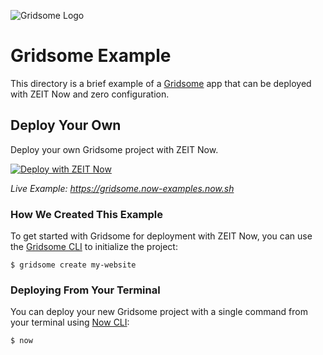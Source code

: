 ![Gridsome Logo](../.github/images/gridsome.svg)

# Gridsome Example

This directory is a brief example of a [Gridsome](https://gridsome.org/) app that can be deployed with ZEIT Now and zero configuration.

## Deploy Your Own

Deploy your own Gridsome project with ZEIT Now.

[![Deploy with ZEIT Now](https://zeit.co/button)](https://zeit.co/new/project?template=https://github.com/zeit/now-examples/tree/master/gridsome)

_Live Example: https://gridsome.now-examples.now.sh_

### How We Created This Example

To get started with Gridsome for deployment with ZEIT Now, you can use the [Gridsome CLI](https://gridsome.org/docs/gridsome-cli/) to initialize the project:

```shell
$ gridsome create my-website
```

### Deploying From Your Terminal

You can deploy your new Gridsome project with a single command from your terminal using [Now CLI](https://zeit.co/download):

```shell
$ now
```
